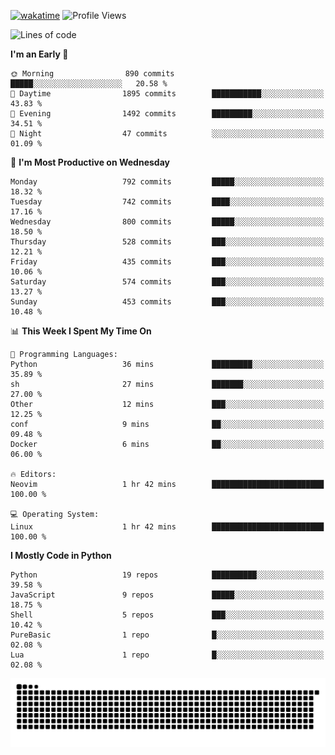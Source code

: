 [![wakatime](https://wakatime.com/badge/user/b920b284-3cde-4cd4-b72e-f7f22d050b16.svg)](https://wakatime.com/@b920b284-3cde-4cd4-b72e-f7f22d050b16)
![Profile Views](http://img.shields.io/badge/Profile%20Views-4586-blue)
<!--START_SECTION:waka-->
![Lines of code](https://img.shields.io/badge/From%20Hello%20World%20I%27ve%20Written-5.6%20million%20lines%20of%20code-blue)

**I'm an Early 🐤** 

```text
🌞 Morning                890 commits         █████░░░░░░░░░░░░░░░░░░░░   20.58 % 
🌆 Daytime                1895 commits        ███████████░░░░░░░░░░░░░░   43.83 % 
🌃 Evening                1492 commits        █████████░░░░░░░░░░░░░░░░   34.51 % 
🌙 Night                  47 commits          ░░░░░░░░░░░░░░░░░░░░░░░░░   01.09 % 
```
📅 **I'm Most Productive on Wednesday** 

```text
Monday                   792 commits         █████░░░░░░░░░░░░░░░░░░░░   18.32 % 
Tuesday                  742 commits         ████░░░░░░░░░░░░░░░░░░░░░   17.16 % 
Wednesday                800 commits         █████░░░░░░░░░░░░░░░░░░░░   18.50 % 
Thursday                 528 commits         ███░░░░░░░░░░░░░░░░░░░░░░   12.21 % 
Friday                   435 commits         ███░░░░░░░░░░░░░░░░░░░░░░   10.06 % 
Saturday                 574 commits         ███░░░░░░░░░░░░░░░░░░░░░░   13.27 % 
Sunday                   453 commits         ███░░░░░░░░░░░░░░░░░░░░░░   10.48 % 
```


📊 **This Week I Spent My Time On** 

```text
💬 Programming Languages: 
Python                   36 mins             █████████░░░░░░░░░░░░░░░░   35.89 % 
sh                       27 mins             ███████░░░░░░░░░░░░░░░░░░   27.00 % 
Other                    12 mins             ███░░░░░░░░░░░░░░░░░░░░░░   12.25 % 
conf                     9 mins              ██░░░░░░░░░░░░░░░░░░░░░░░   09.48 % 
Docker                   6 mins              ██░░░░░░░░░░░░░░░░░░░░░░░   06.00 % 

🔥 Editors: 
Neovim                   1 hr 42 mins        █████████████████████████   100.00 % 

💻 Operating System: 
Linux                    1 hr 42 mins        █████████████████████████   100.00 % 
```

**I Mostly Code in Python** 

```text
Python                   19 repos            ██████████░░░░░░░░░░░░░░░   39.58 % 
JavaScript               9 repos             █████░░░░░░░░░░░░░░░░░░░░   18.75 % 
Shell                    5 repos             ███░░░░░░░░░░░░░░░░░░░░░░   10.42 % 
PureBasic                1 repo              █░░░░░░░░░░░░░░░░░░░░░░░░   02.08 % 
Lua                      1 repo              █░░░░░░░░░░░░░░░░░░░░░░░░   02.08 % 
```




<!--END_SECTION:waka-->
![Snake animation](https://raw.githubusercontent.com/timmypidashev/timmypidashev/main/commits.svg)
